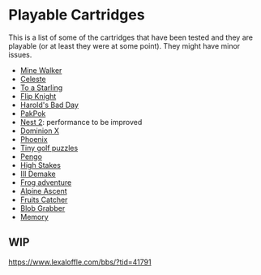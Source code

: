 # Playable Cartridges

This is a list of some of the cartridges that have been tested and they are playable (or at least they were at some point). They might have minor issues.

- [Mine Walker](https://www.lexaloffle.com/bbs/?tid=42395)
- [Celeste](https://www.lexaloffle.com/bbs/?tid=2145)
- [To a Starling](https://www.lexaloffle.com/bbs/?tid=45958)
- [Flip Knight](https://www.lexaloffle.com/bbs/?tid=40906)
- [Harold's Bad Day](https://www.lexaloffle.com/bbs/?pid=100973)
- [PakPok](https://www.lexaloffle.com/bbs/?tid=35326)
- [Nest 2](https://www.lexaloffle.com/bbs/?tid=37753): performance to be improved
- [Dominion X](https://www.lexaloffle.com/bbs/?pid=73231)
- [Phoenix](https://www.lexaloffle.com/bbs/?tid=44727)
- [Tiny golf puzzles](https://www.lexaloffle.com/bbs/?pid=79680)
- [Pengo](https://www.lexaloffle.com/bbs/?tid=45605)
- [High Stakes](https://www.lexaloffle.com/bbs/?tid=40099)
- [III Demake](https://www.lexaloffle.com/bbs/?pid=81257)
- [Frog adventure](https://www.lexaloffle.com/bbs/?pid=104185)
- [Alpine Ascent](https://www.lexaloffle.com/bbs/?tid=40791)
- [Fruits Catcher](https://www.lexaloffle.com/bbs/?tid=45946)
- [Blob Grabber](https://www.lexaloffle.com/bbs/?tid=45917)
- [Memory](https://www.lexaloffle.com/bbs/?tid=45933)

## WIP
https://www.lexaloffle.com/bbs/?tid=41791
